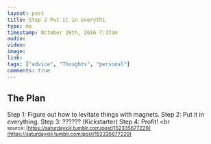 ```yaml
---
layout: post
title: Step 2 Put it in everythi
type: me
timestamp: October 26th, 2016 7:37am
audio: 
video: 
image: 
link: 
tags: ["advice", "Thoughts", "personal"]
comments: true
---
```

## The Plan ##
Step 1: Figure out how to levitate things with magnets.
Step 2: Put it in everything.
Step 3: ?????? (Kickstarter)
Step 4: Profit!
<br  
<small>source: [https://saturdayxiii.tumblr.com/post/152335677229](https://saturdayxiii.tumblr.com/post/152335677229)</small>